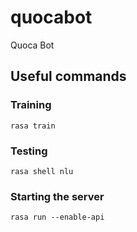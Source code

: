 # quocabot
Quoca Bot


## Useful commands

### Training 
`rasa train`

### Testing 
`rasa shell nlu`

### Starting the server
`rasa run --enable-api` 